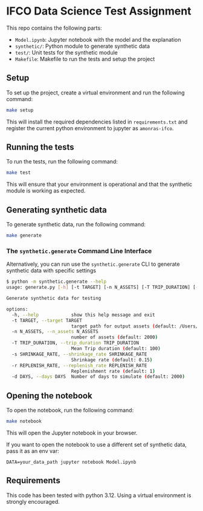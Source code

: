 # IFCO Data Science Test Assignment

This repo contains the following parts:
- `Model.ipynb`: Jupyter notebook with the model and the explanation
- `synthetic/`: Python module to generate synthetic data
- `test/`: Unit tests for the synthetic module
- `Makefile`: Makefile to run the tests and setup the project

## Setup

To set up the project, create a virtual environment and
run the following command:

```sh
make setup
```
This will install the required dependencies listed in `requirements.txt` and register the current python environment to jupyter as `amonras-ifco`.

## Running the tests
To run the tests, run the following command:
```sh
make test
```
This will ensure that your environment is operational and that the synthetic module is working as expected.

## Generating synthetic data
To generate synthetic data, run the following command:
```sh
make generate
```

### The `synthetic.generate` Command Line Interface
Alternatively, you can run use the `synthetic.generate` CLI to generate synthetic data with specific settings
```sh
$ python -m synthetic.generate --help
usage: generate.py [-h] [-t TARGET] [-n N_ASSETS] [-T TRIP_DURATION] [-s SHRINKAGE_RATE] [-r REPLENISH_RATE] [-d DAYS]

Generate synthetic data for testing

options:
  -h, --help            show this help message and exit
  -t TARGET, --target TARGET
                        target path for output assets (default: /Users/amonras/Projects/IFCO-ds-test/data)
  -n N_ASSETS, --n_assets N_ASSETS
                        number of assets (default: 2000)
  -T TRIP_DURATION, --trip_duration TRIP_DURATION
                        Mean Trip duration (default: 100)
  -s SHRINKAGE_RATE, --shrinkage_rate SHRINKAGE_RATE
                        Shrinkage rate (default: 0.15)
  -r REPLENISH_RATE, --replenish_rate REPLENISH_RATE
                        Replenishment rate (default: 1)
  -d DAYS, --days DAYS  Number of days to simulate (default: 2000)
```

## Opening the notebook
To open the notebook, run the following command:
```sh
make notebook
```

This will open the Jupyter notebook in your browser.

If you want to open the notebook to use a different set of synthetic data, pass it as an env var:
```
DATA=your_data_path jupyter notebook Model.ipynb
```

## Requirements
This code has been tested with python 3.12. Using a virtual environment is strongly encouraged.

